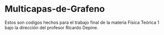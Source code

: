 # Multicapas-de-Grafeno
Estos son codigos hechos para el trabajo final de la materia Física Teórica 1 bajo la dirección del profesor Ricardo Depine.  
